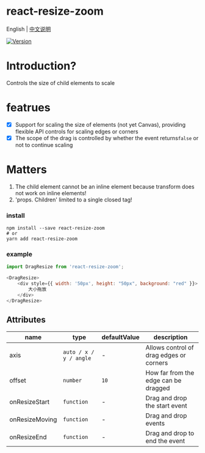 # react-resize-zoom

English | [中文说明](./README_CN.md)

[![Version](https://img.shields.io/badge/version-1.0.0-green)](https://www.npmjs.com/package/react-resize-zoom)

# Introduction?

Controls the size of child elements to scale

# featrues

- [x] Support for scaling the size of elements (not yet Canvas), providing flexible API controls for scaling edges or corners
- [x] The scope of the drag is controlled by whether the event returns`false` or not to continue scaling

# Matters

1. The child element cannot be an inline element because transform does not work on inline elements!
2. 'props. Children' limited to a single closed tag!

### install
```
npm install --save react-resize-zoom
# or
yarn add react-resize-zoom
```

### example
```javascript
import DragResize from 'react-resize-zoom';

<DragResize>
    <div style={{ width: '50px', height: "50px", background: "red" }}>
        大小拖放
    </div>
</DragResize>
```

## Attributes

| name                          | type                  | defaultValue                                                   | description                                                                                                      |
| ----------------------------- | --------------------- | -------------------------------------------------------------- | --------------------------------------------------------------------------------------------------------- |
| axis                          | `auto / x / y / angle`            | -                                                  | Allows control of drag edges or corners                                                                                  |
| offset                        | `number`                          | `10`                                               | How far from the edge can be dragged                                                                              |
| onResizeStart                 | `function`                        | -                                                  | Drag and drop the start event                                                                                          |
| onResizeMoving                | `function`                        | -                                                  | Drag and drop events                      |
| onResizeEnd                   | `function`                        | -                                                  | Drag and drop to end the event                                                                                  |



